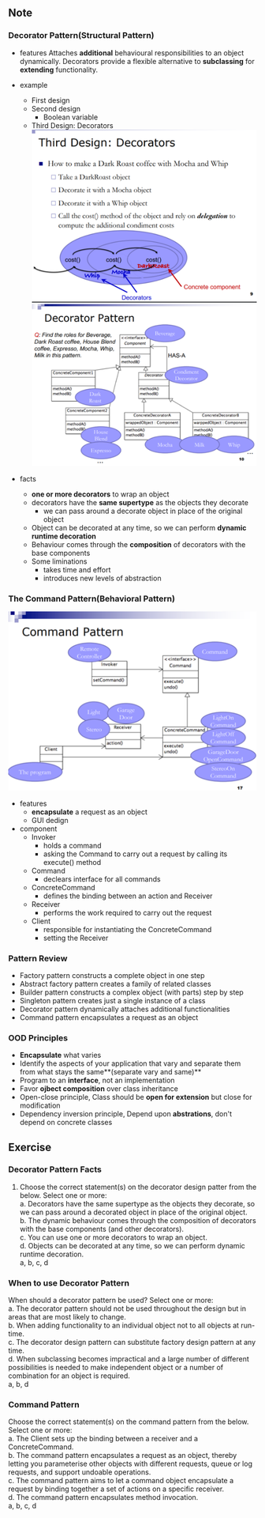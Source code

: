 ## Note
### Decorator Pattern(Structural Pattern)
- features
Attaches **additional** behavioural responsibilities to an object dynamically. Decorators provide a flexible alternative to **subclassing** for **extending** functionality.

- example
	- First design 
	- Second design 
		- Boolean variable
	- Third Design: Decorators
![avatar](https://github.com/kechenkristin/imagesGitHub/blob/main/notes/uni/ecm2414/decoratorP1.png)
![avatar](https://github.com/kechenkristin/imagesGitHub/blob/main/notes/uni/ecm2414/decoratorP2.png)
	
- facts
	- **one or more decorators** to wrap an object
	- decorators have the **same supertype** as the objects they decorate
		- we can pass around a decorate object in place of the original object
	- Object can be decorated at any time, so we can perform **dynamic runtime decoration**
	- Behaviour comes through the **composition** of decorators with the base components 
	- Some liminations
		- takes time and effort
		- introduces new levels of abstraction

### The Command Pattern(Behavioral Pattern)
![avatar](https://github.com/kechenkristin/imagesGitHub/blob/main/notes/uni/ecm2414/commandPattern.png)
- features
	- **encapsulate** a request as an object
	- GUI dedign
- component
	- Invoker
		- holds a command 
		- asking the Command to carry out a request by calling its execute() method
	- Command 
		- declears interface for all commands
	- ConcreteCommand
		- defines the binding between an action and Receiver
	- Receiver
		- performs the work required to carry out the request
	- Client
		- responsible for instantiating the ConcreteCommand
		- setting the Receiver

### Pattern Review
- Factory pattern 
constructs a complete object in one step
- Abstract factory pattern 
creates a family of related classes
- Builder pattern
constructs a complex object (with parts) step by step
- Singleton pattern 
creates just a single instance of a class
- Decorator pattern
dynamically attaches additional functionalities
- Command pattern 
encapsulates a request as an object

### OOD Principles
- **Encapsulate** what varies
- Identify the aspects of your application that vary and separate them from what stays the same**(separate vary and same)**
- Program to an **interface**, not an implementation
- Favor **ojbect composition** over class inheritance
- Open-close principle, Class should be **open for extension** but close for modification
- Dependency inversion principle, Depend upon **abstrations**, don't depend on concrete classes

## Exercise
### Decorator Pattern Facts
1. Choose the correct statement(s) on the decorator design patter from the below. Select one or more:  
a. Decorators have the same supertype as the objects they decorate, so we can pass around a decorated object in place of the original object.  
b. The dynamic behaviour comes through the composition of decorators with the base components (and other decorators).  
c. You can use one or more decorators to wrap an object.  
d. Objects can be decorated at any time, so we can perform dynamic runtime decoration.  
a, b, c, d  

### When to use Decorator Pattern
When should a decorator pattern be used? Select one or more:  
a. The decorator pattern should not be used throughout the design but in areas that are most likely to change.  
b. When adding functionality to an individual object not to all objects at run-time.  
c. The decorator design pattern can substitute factory design pattern at any time.  
d. When subclassing becomes impractical and a large number of different possibilities is needed to make independent object or a number of combination for an object is required.  
a, b, d  

### Command Pattern
Choose the correct statement(s) on the command pattern from the below. Select one or more:  
a. The Client sets up the binding between a receiver and a ConcreteCommand.  
b. The command pattern encapsulates a request as an object, thereby letting you parameterise other objects with different requests, queue or log requests, and support undoable operations.  
c. The command pattern aims to let a command object encapsulate a request by binding together a set of actions on a specific receiver.  
d. The command pattern encapsulates method invocation.  
a, b, c, d
